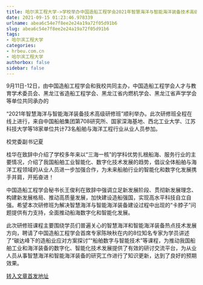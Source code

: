 ```yaml
---
title: 哈尔滨工程大学->学校举办中国造船工程学会2021年智慧海洋与智能海洋装备技术高级研修班 | hrbeu.com.cn
date: 2021-09-15 01:23:46.978339
urlname: abea6c54e7f8ee2e24a19a72f05d91b6
slug: abea6c54e7f8ee2e24a19a72f05d91b6
tags: 
- 哈尔滨工程大学
categories:
- hrbeu.com.cn
- 哈尔滨工程大学
authorbox: false
sidebar: false
---
```

9月11日-12日，由中国造船工程学会和我校共同主办，中国造船工程学会人才与教育学术委员会、黑龙江省造船工程学会、黑龙江省内燃机学会、黑龙江省声学学会等单位共同承办的

“2021年智慧海洋与智能海洋装备技术高级研修班”顺利举办。此次研修班全程在线上进行，来自中国船舶集团第708研究所、国家深海基地、西北工业大学、江苏科技大学等18家单位共计73名船舶与海洋工程行业从业人员参加。

校党委副书记夏
<!--more-->
桂华在致辞中介绍了学校多年来以“三海一核”的学科优势扎根船海、服务行业的主要情况，介绍了我国船舶工业智能化、数字化技术发展的趋势，倡议全体船舶与海洋工程领域的从业人员进一步加强合作，为未来船舶行业的智能化和数字化发展携手并肩，开拓奋进！

中国造船工程学会秘书长王俊利在致辞中强调立足新发展阶段、贯彻新发展理念、构建新发展格局、推动高质量发展，加快建设造船强国，实现高水平科技自立自强。希望本次研修班为解决智慧海洋与智能海洋装备建设过程中出现的“卡脖子”问题提供有力支持，全面推动船海数字化和智能化发展。

此次研修班课程主要围绕学员们普遍关心的智慧海洋和智能海洋装备热点技术发展方向，聘请了中国造船工程学会首席专家陈映秋在内的8位知名专家为学员讲述了“碳达峰下的造船业应对方案探讨”“船舶数字与智能技术”等课程，为推动我国船舶工业和海洋装备的数字化、智能化技术发展提供了有效的研讨交流平台，为从业人员从事智慧海洋和智能海洋装备的研究工作进行了知识更新，达到了良好的预期效果。



[转入文章首发地址](http://gongxue.cn/info/1015/67773.htm)